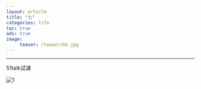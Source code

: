 ```yaml
---
layout: article
title: "七"
categories: life
toc: true
ads: true
image:
     teaser: /teaser/bk.jpg
---
```


---

51talk试课

![1](0203_35.jpg)